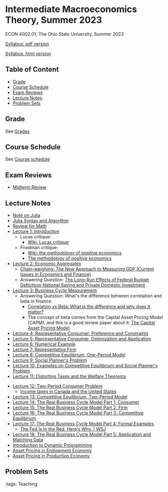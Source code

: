 # Intermediate Macroeconomics Theory, Summer 2023

ECON 4002.01, The Ohio State University, Summer 2023

[Syllabus: pdf version](pdf/IntermediateMacroSummer2023/syllabus/build/syllabus.pdf)

[Syllabus: html version](pdf/IntermediateMacroSummer2023/syllabus/syllabus.html)

## Table of Content
<!-- vim-markdown-toc GFM -->

* [Grade](#grade)
* [Course Schedule](#course-schedule)
* [Exam Reviews](#exam-reviews)
* [Lecture Notes](#lecture-notes)
* [Problem Sets](#problem-sets)

<!-- vim-markdown-toc -->


## Grade

See [Grades](pdf/IntermediateMacroSummer2023/syllabus/syllabus.html#grades)

## Course Schedule

See [Course schedule](pdf/IntermediateMacroSummer2023/syllabus/syllabus.html#tentative-course-schedule)

## Exam Reviews

- [Midterm Review](pdf/IntermediateMacroSummer2023/Midterm/midtermReview.pdf)

## Lecture Notes

- [Note on Julia](JuliaNote.html)
- [Julia Syntax and Algorithm](pdf/IntermediateMacroSummer2023/JuliaSyntax/build/JuliaSyntax.pdf)
- [Review for Math](pdf/IntermediateMacroSummer2023/math/Final/math.pdf)
- [Lecture 1: Introduction](pdf/IntermediateMacroSummer2023/Lecture_01/Final/Lecture_01.pdf)
    - Lucas critique:
        - [Wiki: Lucas critique](https://en.wikipedia.org/wiki/Lucas_critique)
    - Friedman critique:
        - [Wiki: the methodology of positive economics](https://en.wikipedia.org/wiki/Essays_in_Positive_Economics#The_Methodology_of_Positive_Economics)
        - [The methodology of positive economics](https://books.google.com/books?hl=en&lr=&id=NqNGaJBahWoC&oi=fnd&pg=PA180&dq=The+Methodology+of+Positive+Economics&ots=gLKnEx_kWX&sig=nWfE1bFegyceirvT_tWEEJzJtoU#v=onepage&q=The%20Methodology%20of%20Positive%20Economics&f=false)
- [Lecture 2: Economic Aggregates](pdf/IntermediateMacroSummer2023/Lecture_02/Final/Lecture_02.pdf)
    - [Chain-weighing: The New Approach to Measuring GDP (Current Issues in Economics and Finance)](https://www.newyorkfed.org/medialibrary/media/research/current_issues/ci1-9.pdf)
    - Answering Question: [The Long-Run Effects of Federal Budget Deficitson National Saving and Private Domestic Investment](https://www.cbo.gov/sites/default/files/113th-congress-2013-2014/workingpaper/45140-NSPDI_workingPaper_1.pdf)
- [Lecture 3: Business Cycle Measurement](pdf/IntermediateMacroSummer2023/Lecture_03/Final/Lecture_03.pdf)
    - Answering Question: What's the difference between correlation and beta in finance
        - [Correlation vs Beta: What is the difference and why does it matter?](https://www.mackenzieinvestments.com/content/dam/mackenzie/en/insights/wp-alts-correlation-vs-beta-en.pdf)
        - The concept of beta comes from the Capital Asset Pricing Model (CAPM), and this is a good review paper about it: [The Capital Asset Pricing Model](https://pubs.aeaweb.org/doi/pdfplus/10.1257/0895330042162340)
- [Lecture 4: Representative Consumer, Preference and Constraints](pdf/IntermediateMacroSummer2023/Lecture_04/Final/Lecture_04.pdf)
- [Lecture 5: Representative Consumer, Optimization and Application](pdf/IntermediateMacroSummer2023/Lecture_05/Final/Lecture_05.pdf)
- [Lecture 6: Numerical Example](pdf/IntermediateMacroSummer2023/Lecture_06/Final/Lecture_06.pdf)
- [Lecture 7: Representative Firm](pdf/IntermediateMacroSummer2023/Lecture_07/Final/Lecture_07.pdf)
- [Lecture 8: Competitive Equilibrium, One-Period Model](pdf/IntermediateMacroSummer2023/Lecture_08/Final/Lecture_08.pdf)
- [Lecture 9: Social Planner's Problem](pdf/IntermediateMacroSummer2023/Lecture_09/Final/Lecture_09.pdf)
- [Lecture 10: Examples on Competitive Equilibrium and Social Planner's Problem](pdf/IntermediateMacroSummer2023/Lecture_10/Final/Lecture_10.pdf)
- [Lecture 11: Distorting Taxes and the Welfare Theorems](pdf/IntermediateMacroSummer2023/Lecture_11/Final/Lecture_11.pdf)
<!-- - [Midterm Review 1](pdf/IntermediateMacroSummer2023/midtermReview_1.pdf) -->
<!-- - [Midterm Review 2](pdf/IntermediateMacroSummer2023/midtermReview_2.pdf) -->
- [Lecture 12: Two-Period Consumer Problem](pdf/IntermediateMacroSummer2023/Lecture_12/Final/Lecture_12.pdf)
    - [Income taxes in Canada and the United States](https://www150.statcan.gc.ca/n1/en/pub/75-001-x/2000002/article/5071-eng.pdf?st=u5EgyaFN)
- [Lecture 13: Competitive Equilibrium, Two-Period Model](pdf/IntermediateMacroSummer2023/Lecture_13/Final/Lecture_13.pdf)
- [Lecture 14: The Real Business Cycle Model Part 1: Consumer](pdf/IntermediateMacroSummer2023/Lecture_14/Final/Lecture_14.pdf)
- [Lecture 15: The Real Business Cycle Model Part 2: Firm](pdf/IntermediateMacroSummer2023/Lecture_15/Final/Lecture_15.pdf)
- [Lecture 16: The Real Business Cycle Model Part 3: Competitive Equilibrium](pdf/IntermediateMacroSummer2023/Lecture_16/Final/Lecture_16.pdf)
- [Lecture 17: The Real Business Cycle Model Part 4: Formal Examples](pdf/IntermediateMacroSummer2023/Lecture_17/Final/Lecture_17.pdf)
    - [The Fed Is In the Red. Here's Why. | WSJ](https://www.youtube.com/watch?v=p0z_zKWJTao)
- [Lecture 18: The Real Business Cycle Model Part 5: Application and Matching Data](pdf/IntermediateMacroSummer2023/Lecture_18/Final/Lecture_18.pdf)
- [Introduction to Dynamic Programming](pdf/IntermediateMacroSummer2023/DynamicProgramming/Final/DynamicProgramming.pdf)
- [Asset Pricing in Endowment Economy](pdf/IntermediateMacroSummer2023/AssetPricingEndowment/build/AssetPricingEndowment.pdf)
- [Asset Pricing in Production Economy](pdf/IntermediateMacroSummer2023/AssetPricingProduction/build/AssetPricingProduction.pdf)
<!-- - [Final Review 1](pdf/IntermediateMacroSummer2023/finalreview_1.pdf) -->
<!-- - [Final Review 2](pdf/IntermediateMacroSummer2023/finalreview_2.pdf) -->

## Problem Sets

<!-- - [Problem Set 1](pdf/IntermediateMacroSummer2023/ProblemSet1/ProblemSet_01_v01.pdf) -->
<!-- - [Problem Set 2](pdf/IntermediateMacroSummer2023/ProblemSet2/build/ProblemSet2.pdf) -->
<!--     - [Problem Set 2 Answer Sheet](pdf/IntermediateMacroSummer2023/ProblemSet2/PS2AnswerSheet.pdf) -->
<!-- - [Problem Set 3](pdf/IntermediateMacroSummer2023/ProblemSet3/Final/ProblemSet3.pdf) -->
<!-- - [Problem Set 4](pdf/IntermediateMacroSummer2023/ProblemSet4/Final/ProblemSet4.pdf) -->

;tags: Teaching
